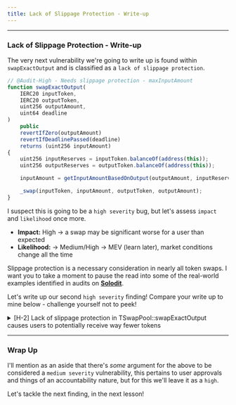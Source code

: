 ```yaml
---
title: Lack of Slippage Protection - Write-up
---
```


---

### Lack of Slippage Protection - Write-up

The very next vulnerability we're going to write up is found within `swapExactOutput` and is classified as a `lack of slippage protection`.

```js
// @Audit-High - Needs slippage protection - maxInputAmount
function swapExactOutput(
    IERC20 inputToken,
    IERC20 outputToken,
    uint256 outputAmount,
    uint64 deadline
)
    public
    revertIfZero(outputAmount)
    revertIfDeadlinePassed(deadline)
    returns (uint256 inputAmount)
{
    uint256 inputReserves = inputToken.balanceOf(address(this));
    uint256 outputReserves = outputToken.balanceOf(address(this));

    inputAmount = getInputAmountBasedOnOutput(outputAmount, inputReserves, outputReserves);

    _swap(inputToken, inputAmount, outputToken, outputAmount);
}
```

I suspect this is going to be a `high severity` bug, but let's assess `impact` and `likelihood` once more.

- **Impact:** High -> a swap may be significant worse for a user than expected
- **Likelihood:** -> Medium/High -> MEV (learn later), market conditions change all the time

Slippage protection is a necessary consideration in nearly all token swaps. I want you to take a moment to pause the read into some of the real-world examples identified in audits on [**Solodit**](https://solodit.xyz/).

Let's write up our second `high severity` finding! Compare your write up to mine below - challenge yourself not to peek!

<details>
<summary>[H-2] Lack of slippage protection in TSwapPool::swapExactOutput causes users to potentially receive way fewer tokens</summary>

### [H-2] Lack of slippage protection in TSwapPool::swapExactOutput causes users to potentially receive way fewer tokens

**Description:** The `swapExactOutput` function does not include any sort of slippage protection. This function is similar to what is done in `TSwapPool::swapExactInput`, where the function specifies a `minOutputAmount`, the `swapExactOutput` function should specify a `maxInputAmount`.

**Impact:** If market conditions change before the transaciton processes, the user could get a much worse swap.

**Proof of Concept:**

1. The price of 1 WETH right now is 1,000 USDC
2. User inputs a `swapExactOutput` looking for 1 WETH
   1. inputToken = USDC
   2. outputToken = WETH
   3. outputAmount = 1
   4. deadline = whatever
3. The function does not offer a maxInput amount
4. As the transaction is pending in the mempool, the market changes! And the price moves HUGE -> 1 WETH is now 10,000 USDC. 10x more than the user expected
5. The transaction completes, but the user sent the protocol 10,000 USDC instead of the expected 1,000 USDC

**Recommended Mitigation:** We should include a `maxInputAmount` so the user only has to spend up to a specific amount, and can predict how much they will spend on the protocol.

```diff
    function swapExactOutput(
        IERC20 inputToken,
+       uint256 maxInputAmount,
.
.
.
        inputAmount = getInputAmountBasedOnOutput(outputAmount, inputReserves, outputReserves);
+       if(inputAmount > maxInputAmount){
+           revert();
+       }
        _swap(inputToken, inputAmount, outputToken, outputAmount);
```

</details>

---

### Wrap Up

I'll mention as an aside that there's _some_ argument for the above to be considered a `medium severity` vulnerability, this pertains to user approvals and things of an accountability nature, but for this we'll leave it as a `high`.

Let's tackle the next finding, in the next lesson!
